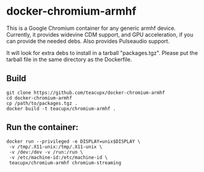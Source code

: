 # docker-chromium-armhf
This is a Google Chromium container for any generic armhf device.
Currently, it provides widevine CDM support, and GPU acceleration, 
if you can provide the needed debs. Also provides Pulseaudio
support.

It will look for extra debs to install in a tarball "packages.tgz".
Please put the tarball file in the same directory as the Dockerfile.

## Build

```
git clone https://github.com/teacupx/docker-chromium-armhf
cd docker-chromium-armhf
cp /path/to/packages.tgz .
docker build -t teacupx/chromium-armhf .
```

## Run the container:
```
docker run --privileged -e DISPLAY=unix$DISPLAY \
 -v /tmp/.X11-unix:/tmp/.X11-unix \
 -v /dev:/dev -v /run:/run \
 -v /etc/machine-id:/etc/machine-id \
 teacupx/chromium-armhf chromium-streaming
```
